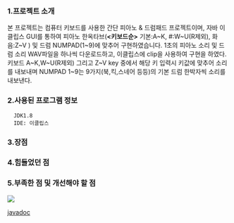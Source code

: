 ### 1.프로젝트 소개
 본 프로젝트는 컴퓨터 키보드를 사용한 간단 피아노 & 드럼패드 프로젝트이며,  자바 이클립스 GUI를 통하여 피아노 한옥타브(**<키보드순>** 기본:A~K, #:W~U(R제외), 화음:Z~V ) 및 드럼 NUMPAD(1~9)에 맞추어 구현하였습니다. 1초의 피아노 소리 및 드럼 소리 WAV파일을 하나씩 다운로드하고, 이클립스에 clip을 사용하여 구현을 하였다. 키보드 A~K,W~U(R제외) 그리고 Z~V key 중에서 해당 키 입력시 키값에 맞추어 소리를 내보내며 NUMPAD 1~9는 9가지(북,킥,스네어 등등)의 기본 드럼 한박자씩 소리를 내보낸다.
  
 

### 2.사용된 프로그램 정보
      JDK1.8
      IDE: 이클립스

### 3.장점


### 4.힘들었던 점

### 5.부족한 점 및 개선해야 할 점



<div>
  <a href="https://www.youtube.com/watch?v=sUIcFpxSJtI" target="_blank"><image src = "https://img.youtube.com/vi/sUIcFpxSJtI/mqdefault.jpg"></a>
</div>
  
[javadoc](https://imlee0216.github.io/megait_mini_project/MiniProject/doc/index.html)
